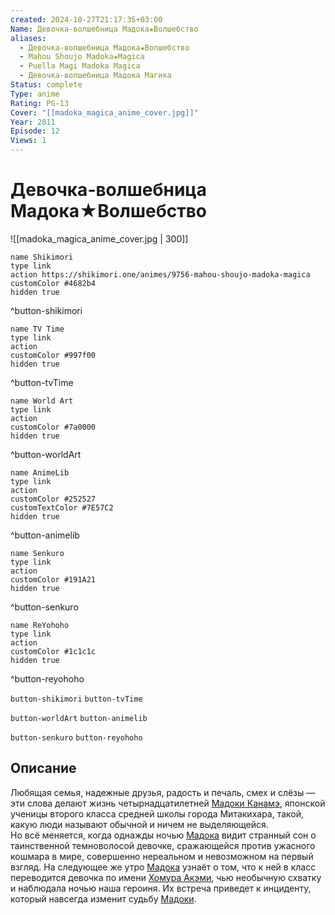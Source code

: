 ```yaml
---
created: 2024-10-27T21:17:35+03:00
Name: Девочка-волшебница Мадока★Волшебство
aliases:
  - Девочка-волшебница Мадока★Волшебство
  - Mahou Shoujo Madoka★Magica
  - Puella Magi Madoka Magica
  - Девочка-волшебница Мадока Магика
Status: complete
Type: anime
Rating: PG-13
Cover: "[[madoka_magica_anime_cover.jpg]]"
Year: 2011
Episode: 12
Views: 1
---
```


# Девочка-волшебница Мадока★Волшебство

![[madoka_magica_anime_cover.jpg | 300]]

```button
name Shikimori
type link
action https://shikimori.one/animes/9756-mahou-shoujo-madoka-magica
customColor #4682b4
hidden true
```
^button-shikimori

```button
name TV Time
type link
action 
customColor #997f00
hidden true
```
^button-tvTime

```button
name World Art
type link
action 
customColor #7a0000
hidden true
```
^button-worldArt

```button
name AnimeLib
type link
action 
customColor #252527
customTextColor #7E57C2
hidden true
```
^button-animelib

```button
name Senkuro
type link
action 
customColor #191A21
hidden true
```
^button-senkuro

```button
name ReYohoho
type link
action 
customColor #1c1c1c
hidden true
```
^button-reyohoho



`button-shikimori` `button-tvTime`

`button-worldArt` `button-animelib`

`button-senkuro` `button-reyohoho`

## Описание

Любящая семья, надежные друзья, радость и печаль, смех и слёзы — эти слова делают жизнь четырнадцатилетней [Мадоки Канамэ](https://shikimori.one/characters/37832-madoka-kaname), японской ученицы второго класса средней школы города Митакихара, такой, какую люди называют обычной и ничем не выделяющейся.  
Но всё меняется, когда однажды ночью [Мадока](https://shikimori.one/characters/37832-madoka-kaname) видит странный сон о таинственной темноволосой девочке, сражающейся против ужасного кошмара в мире, совершенно нереальном и невозможном на первый взгляд. На следующее же утро [Мадока](https://shikimori.one/characters/37832-madoka-kaname) узнаёт о том, что к ней в класс переводится девочка по имени [Хомура Акэми](https://shikimori.one/characters/38005-homura-akemi), чью необычную схватку и наблюдала ночью наша героиня. Их встреча приведет к инциденту, который навсегда изменит судьбу [Мадоки](https://shikimori.one/characters/37832-madoka-kaname).
